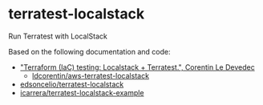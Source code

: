 # terratest-localstack
Run Terratest with LocalStack

Based on the following documentation and code:
- ["Terraform (IaC) testing: Localstack + Terratest.", Corentin Le Devedec](https://medium.com/@ledevedeccorentin/terraform-iac-testing-localstack-terratest-9946dafe98b6)
  - [ldcorentin/aws-terratest-localstack](https://github.com/ldcorentin/aws-terratest-localstack)
- [edsoncelio/terratest-localstack](https://github.com/edsoncelio/terratest-localstack)
- [icarrera/terratest-localstack-example](https://github.com/icarrera/terratest-localstack-example)
